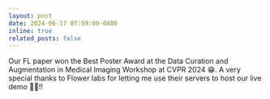 ```yaml
---
layout: post
date: 2024-06-17 07:59:00-0400
inline: true
related_posts: false
---
```


Our FL paper won the Best Poster Award at the Data Curation and Augmentation in Medical Imaging Workshop at CVPR 2024 :grin:. A very special thanks to Flower labs for letting me use their servers to host our live demo :bowing_man:!!